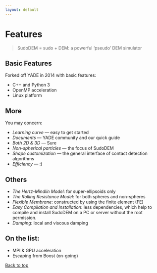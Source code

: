```yaml
---
layout: default
---
```


# Features
> SudoDEM = sudo + DEM: a powerful ‘pseudo’ DEM simulator

## Basic Features
Forked off YADE in 2014 with basic features:
- C++ and Python 3
- OpenMP acceleration
- Linux platform

## More
You may concern:
- _Learning curve_ — easy to get started
- _Documents_ — YADE community and our quick guide
- _Both 2D & 3D_ — Sure
- _Non-spherical particles_ — the focus of SudoDEM
- _Shape customization_ — the general interface of contact detection algorithms
- _Efficiency_ — :)

## Others
- _The Hertz-Mindlin Model_: for super-ellipsoids only
- _The Rolling Resistance Model_: for both spheres and non-spheres
- _Flexible Membrane_: constructed by using the finite element (FE)
- _Easy Compilation and Installation_: less dependencies, which help to compile and install SudoDEM on a PC or server without the root permission.
- _Damping_: local and viscous damping

## On the list:
- MPI & GPU acceleration 
- Escaping from Boost (on-going)

[Back to top](#top) 
